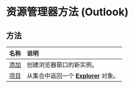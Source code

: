 
# 资源管理器方法 (Outlook)

## 方法



|**名称**|**说明**|
|:-----|:-----|
|[添加](c3db3c6f-6441-c23e-06f2-afb5b61e5662.md)|创建浏览器窗口的新实例。|
|[项目](b854ab0e-e966-4de8-7ccf-db4723812212.md)|从集合中返回一个  **[Explorer](026591e5-049f-503a-4166-34e6dbc225fb.md)** 对象。|
